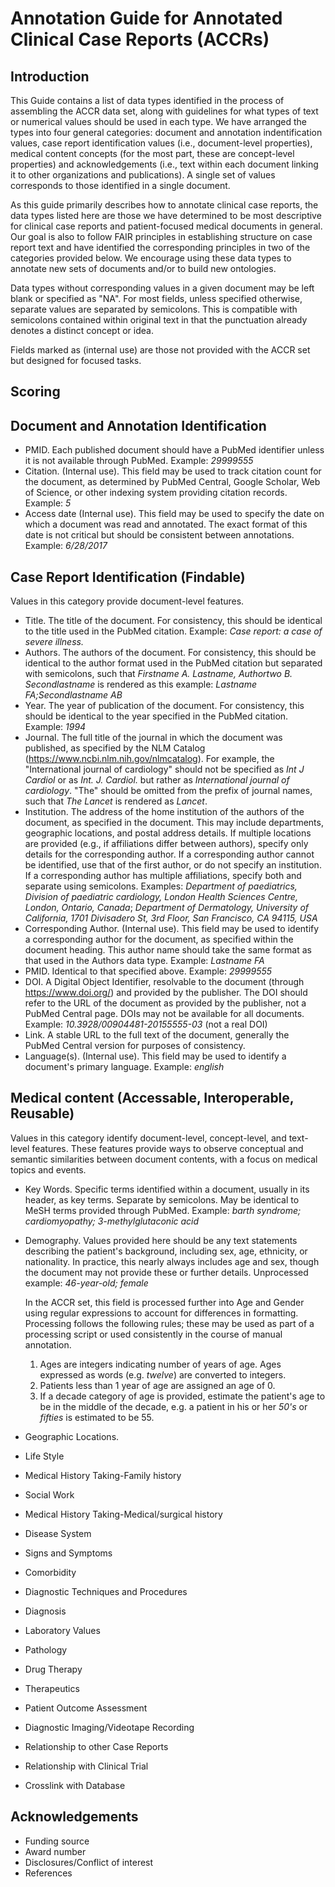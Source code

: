 # Annotation Guide for Annotated Clinical Case Reports (ACCRs)

## Introduction
This Guide contains a list of data types identified in the process of assembling the ACCR data set, along with guidelines for what types of text or numerical values should be used in each type. We have arranged the types into four general categories: document and annotation indentification values, case report identification values (i.e., document-level properties), medical content concepts (for the most part, these are concept-level properties) and acknowledgements (i.e., text within each document linking it to other organizations and publications). A single set of values corresponds to those identified in a single document.

As this guide primarily describes how to annotate clinical case reports, the data types listed here are those we have determined to be most descriptive for clinical case reports and patient-focused medical documents in general. Our goal is also to follow FAIR principles in establishing structure on case report text and have identified the corresponding principles in two of the categories provided below. We encourage using these data types to annotate new sets of documents and/or to build new ontologies.

Data types without corresponding values in a given document may be left blank or specified as "NA". For most fields, unless specified otherwise, separate values are separated by semicolons. This is compatible with semicolons contained within original text in that the punctuation already denotes a distinct concept or idea.

Fields marked as (internal use) are those not provided with the ACCR set but designed for focused tasks.

## Scoring

## Document and Annotation Identification
* PMID. Each published document should have a PubMed identifier unless it is not available through PubMed. Example: *29999555*
* Citation. (Internal use). This field may be used to track citation count for the document, as determined by PubMed Central, Google Scholar, Web of Science, or other indexing system providing citation records. Example: *5*
* Access date (Internal use). This field may be used to specify the date on which a document was read and annotated. The exact format of this date is not critical but should be consistent between annotations. Example: *6/28/2017*

## Case Report Identification (Findable)
Values in this category provide document-level features.

* Title. The title of the document. For consistency, this should be identical to the title used in the PubMed citation. Example: *Case report: a case of severe illness.*
* Authors. The authors of the document. For consistency, this should be identical to the author format used in the PubMed citation but separated with semicolons, such that *Firstname A. Lastname, Authortwo B. Secondlastname* is rendered as this example: *Lastname FA;Secondlastname AB*
* Year. The year of publication of the document. For consistency, this should be identical to the year specified in the PubMed citation. Example: *1994*
* Journal. The full title of the journal in which the document was published, as specified by the NLM Catalog (https://www.ncbi.nlm.nih.gov/nlmcatalog). For example, the "International journal of cardiology" should not be specified as *Int J Cardiol* or as *Int. J. Cardiol.* but rather as *International journal of cardiology*. "The" should be omitted from the prefix of journal names, such that *The Lancet* is rendered as *Lancet*.
* Institution. The address of the home institution of the authors of the document, as specified in the document. This may include departments, geographic locations, and postal address details. If multiple locations are provided (e.g., if affiliations differ between authors), specify only details for the corresponding author. If a corresponding author cannot be identified, use that of the first author, or do not specify an institution. If a corresponding author has multiple affiliations, specify both and separate using semicolons. Examples: *Department of paediatrics, Division of paediatric cardiology, London Health Sciences Centre, London, Ontario, Canada*; *Department of Dermatology, University of California, 1701 Divisadero St, 3rd Floor, San Francisco, CA 94115, USA*
* Corresponding Author. (Internal use). This field may be used to identify a corresponding author for the document, as specified within the document heading. This author name should take the same format as that used in the Authors data type. Example: *Lastname FA*
* PMID. Identical to that specified above. Example: *29999555*
* DOI. A Digital Object Identifier, resolvable to the document (through https://www.doi.org/) and provided by the publisher. The DOI should refer to the URL of the document as provided by the publisher, not a PubMed Central page. DOIs may not be available for all documents. Example: *10.3928/00904481-20155555-03* (not a real DOI)
* Link. A stable URL to the full text of the document, generally the PubMed Central version for purposes of consistency.
* Language(s). (Internal use). This field may be used to identify a document's primary language. Example: *english*

## Medical content (Accessable, Interoperable, Reusable)
Values in this category identify document-level, concept-level, and text-level features. These features provide ways to observe conceptual and semantic similarities between document contents, with a focus on medical topics and events.

* Key Words. Specific terms identified within a document, usually in its header, as key terms. Separate by semicolons. May be identical to MeSH terms provided through PubMed. Example: *barth syndrome; cardiomyopathy; 3-methylglutaconic acid*
* Demography. Values provided here should be any text statements describing the patient's background, including sex, age, ethnicity, or nationality. In practice, this nearly always includes age and sex, though the document may not provide these or further details. Unprocessed example: *46-year-old; female*

  In the ACCR set, this field is processed further into Age and Gender using regular expressions to account for differences in formatting. Processing follows the following rules; these may be used as part of a processing script or used consistently in the course of manual annotation. 

  1. Ages are integers indicating number of years of age. Ages expressed as words (e.g. *twelve*) are converted to integers.
  2. Patients less than 1 year of age are assigned an age of 0.
  3. If a decade category of age is provided, estimate the patient's age to be in the middle of the decade, e.g. a patient in his or her *50's* or *fifties* is estimated to be 55.


* Geographic Locations.
* Life Style
* Medical History Taking-Family history
* Social Work
* Medical History Taking-Medical/surgical history
* Disease System
* Signs and Symptoms
* Comorbidity
* Diagnostic Techniques and Procedures
* Diagnosis
* Laboratory Values
* Pathology
* Drug Therapy
* Therapeutics
* Patient Outcome Assessment
* Diagnostic Imaging/Videotape Recording
* Relationship to other Case Reports
* Relationship with Clinical Trial
* Crosslink with Database

## Acknowledgements
* Funding source
* Award number
* Disclosures/Conflict of interest
* References

